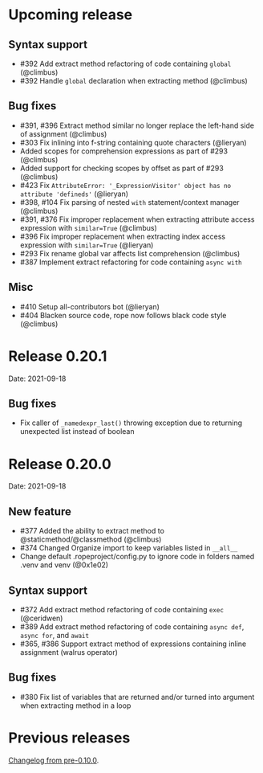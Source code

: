 # **Upcoming release**

## Syntax support

- #392 Add extract method refactoring of code containing `global` (@climbus)
- #392 Handle `global` declaration when extracting method (@climbus)

## Bug fixes

- #391, #396 Extract method similar no longer replace the left-hand side of assignment (@climbus)
- #303 Fix inlining into f-string containing quote characters (@lieryan)
- Added scopes for comprehension expressions as part of #293 (@climbus)
- Added support for checking scopes by offset as part of #293 (@climbus)
- #423 Fix `AttributeError: '_ExpressionVisitor' object has no attribute 'defineds'` (@lieryan)
- #398, #104 Fix parsing of nested `with` statement/context manager (@climbus)
- #391, #376 Fix improper replacement when extracting attribute access expression with `similar=True` (@climbus)
- #396 Fix improper replacement when extracting index access expression with `similar=True` (@lieryan)
- #293 Fix rename global var affects list comprehension (@climbus)
- #387 Implement extract refactoring for code containing `async with`

## Misc

- #410 Setup all-contributors bot (@lieryan)
- #404 Blacken source code, rope now follows black code style (@climbus)


# Release 0.20.1

Date: 2021-09-18

## Bug fixes

- Fix caller of `_namedexpr_last()` throwing exception due to returning unexpected list
  instead of boolean



# Release 0.20.0

Date: 2021-09-18

## New feature

- #377 Added the ability to extract method to @staticmethod/@classmethod (@climbus)
- #374 Changed Organize import to keep variables listed in `__all__`
- Change default .ropeproject/config.py to ignore code in folders named
  .venv and venv (@0x1e02)

## Syntax support

- #372 Add extract method refactoring of code containing `exec` (@ceridwen)
- #389 Add extract method refactoring of code containing `async def`, `async for`, and `await`
- #365, #386 Support extract method of expressions containing inline assignment (walrus operator)

## Bug fixes

- #380 Fix list of variables that are returned and/or turned into argument when extracting method in a loop


# Previous releases

[Changelog from pre-0.10.0](https://github.com/python-rope/rope/blob/595af418e7e7e844dcce600778e1c650c2fc0ba1/docs/done.rst).
